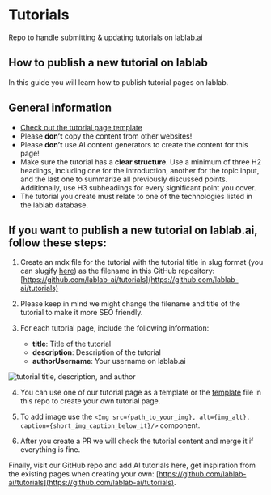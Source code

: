 # Tutorials

Repo to handle submitting & updating tutorials on lablab.ai

## How to publish a new tutorial on lablab

In this guide you will learn how to publish tutorial pages on lablab.

## General information

- [Check out the tutorial page template](https://github.com/lablab-ai/tutorials/blob/main/template.mdx)
- Please **don’t** copy the content from other websites!
- Please **don’t** use AI content generators to create the content for this page!
- Make sure the tutorial has a **clear structure**. Use a minimum of three H2 headings, including one for the introduction, another for the topic input, and the last one to summarize all previously discussed points. Additionally, use H3 subheadings for every significant point you cover.
- The tutorial you create must relate to one of the technologies listed in the lablab database.

## If you want to publish a new tutorial on lablab.ai, follow these steps:

1. Create an mdx file for the tutorial with the tutorial title in slug format (you can slugify [here](https://slugify.online/)) as the filename in this GitHub repository: [https://github.com/lablab-ai/tutorials](https://github.com/lablab-ai/tutorials)

2. Please keep in mind we might change the filename and title of the tutorial to make it more SEO friendly.

3. For each tutorial page, include the following information:
    - **title**: Title of the tutorial
    - **description**: Description of the tutorial
    - **authorUsername**: Your username on lablab.ai

<Img src="https://imagedelivery.net/K11gkZF3xaVyYzFESMdWIQ/1f01d403-aa8b-43fd-0a0f-e7f5ee3e8b00/full" alt="tutorial title, description, and author"/>

4. You can use one of our tutorial page as a template or the [template](https://github.com/lablab-ai/tutorials/blob/main/template.mdx) file in this repo to create your own tutorial page.
5. To add image use the `<Img src={path_to_your_img}, alt={img_alt}, caption={short_img_caption_below_it}/>` component.
 
6. After you create a PR we will check the tutorial content and merge it if everything is fine.

Finally, visit our GitHub repo and add AI tutorials here, get inspiration from the existing pages when creating your own: [https://github.com/lablab-ai/tutorials](https://github.com/lablab-ai/tutorials).
